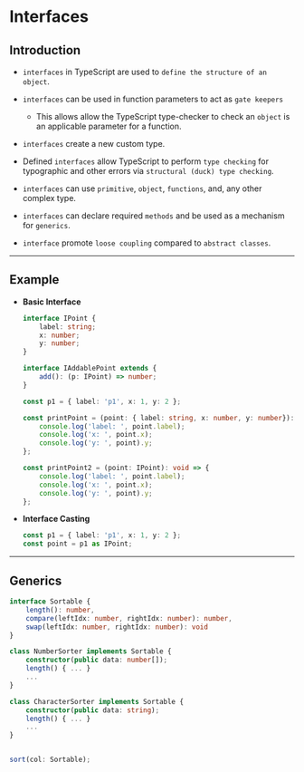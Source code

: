 # Interfaces

## Introduction

* `interfaces` in TypeScript are used to `define the structure of an object`.

* `interfaces` can be used in function parameters to act as `gate keepers`

    * This allows allow the TypeScript type-checker to check an `object` is an applicable parameter for a function.  

* `interfaces` create a new custom type.

* Defined `interfaces` allow TypeScript to perform `type checking` for typographic and other errors via `structural (duck) type checking`.

* `interfaces` can use `primitive`, `object`, `functions`, and, any other complex type.

* `interfaces` can declare required `methods` and be used as a mechanism for `generics`.

* `interface` promote `loose coupling` compared to `abstract classes`.

---

## Example

* __Basic Interface__

    ```ts
    interface IPoint {
        label: string;
        x: number;
        y: number;
    }

    interface IAddablePoint extends {
        add(): (p: IPoint) => number;
    }

    const p1 = { label: 'p1', x: 1, y: 2 };

    const printPoint = (point: { label: string, x: number, y: number}): void => {
        console.log('label: ', point.label);
        console.log('x: ', point.x);
        console.log('y: ', point).y;
    };

    const printPoint2 = (point: IPoint): void => {
        console.log('label: ', point.label);
        console.log('x: ', point.x);
        console.log('y: ', point).y;
    };


    ```  

* __Interface Casting__

    ```ts
    const p1 = { label: 'p1', x: 1, y: 2 };
    const point = p1 as IPoint;
    ```

---

## Generics

```ts
interface Sortable {
    length(): number,
    compare(leftIdx: number, rightIdx: number): number, 
    swap(leftIdx: number, rightIdx: number): void 
}

class NumberSorter implements Sortable {
    constructor(public data: number[]);
    length() { ... }
    ...
}

class CharacterSorter implements Sortable {
    constructor(public data: string);
    length() { ... }
    ...
}


sort(col: Sortable);
```